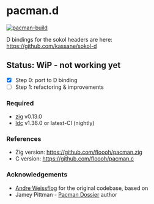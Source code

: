 # pacman.d

[![pacman-build](https://github.com/kassane/pacman.d/actions/workflows/build.yml/badge.svg)](https://github.com/kassane/pacman.d/actions/workflows/build.yml)

D bindings for the sokol headers are here: https://github.com/kassane/sokol-d

## Status: WiP - not working yet

- [x] Step 0: port to D binding
- [ ] Step 1: refactoring & improvements

### Required

- [zig](https://ziglang.org/download) v0.13.0
- [ldc](https://ldc-developers.github.io) v1.36.0 or latest-CI (nightly)

### References

- Zig version: https://github.com/floooh/pacman.zig
- C version: https://github.com/floooh/pacman.c


### Acknowledgements

- [Andre Weissflog](https://github.com/floooh) for the original codebase, based on
- Jamey Pittman - [Pacman Dossier](https://pacman.holenet.info/) author